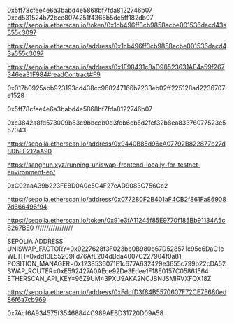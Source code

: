 0x5ff78cfee4e6a3babd4e5868bf7fda8122746b07
0xed531524b72bcc8074251f4366b5dc5ff182db07
https://sepolia.etherscan.io/token/0x1cb496ff3cb9858acbe001536dacd43a555c3097

https://sepolia.etherscan.io/address/0x1cb496ff3cb9858acbe001536dacd43a555c3097


https://sepolia.etherscan.io/address/0x1F98431c8aD98523631AE4a59f267346ea31F984#readContract#F9

0x017b0925abb923193cd438cc968247166b7233eb02ff225128ad2236707e1528

0x5ff78cfee4e6a3babd4e5868bf7fda8122746b07

0xc3842a8fd573009b83c9bbcdb0d3feb6eb5d2fef32b8ea83376077523e557043

https://sepolia.etherscan.io/address/0x9440B85d96eA07792B822877b27d8DbFF212aA90

https://sanghun.xyz/running-uniswap-frontend-locally-for-testnet-environment-en/

0xC02aaA39b223FE8D0A0e5C4F27eAD9083C756Cc2


https://sepolia.etherscan.io/address/0x077280F2B401aF4CB2f861Fa869087d666496f94


https://sepolia.etherscan.io/token/0x91e3fA11245f85E9770f185Bb91134A5c8267BE0 /////////////////


SEPOLIA ADDRESS 
UNISWAP_FACTORY=0x0227628f3F023bb0B980b67D528571c95c6DaC1c
WETH=0xdd13E55209Fd76AfE204dBda4007C227904f0a81
POSITION_MANAGER=0x1238536071E1c677A632429e3655c799b22cDA52
SWAP_ROUTER=0xE592427A0AEce92De3Edee1F18E0157C05861564
ETHERSCAN_API_KEY=96Z9UM43PXU9AKA2NCJBNJSMIRVXFQX18Z


https://sepolia.etherscan.io/address/0xFddfD3f84B5570607F72CE7E680ed86f6a7cb969

0x7Acf6A934575f35468844C989AEBD31720D09A58
